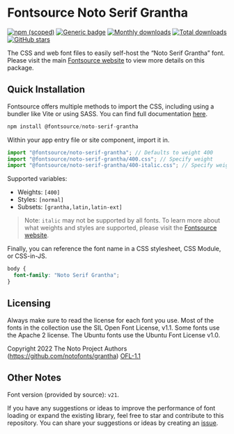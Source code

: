 # Fontsource Noto Serif Grantha

[![npm (scoped)](https://img.shields.io/npm/v/@fontsource/noto-serif-grantha?color=brightgreen)](https://www.npmjs.com/package/@fontsource/noto-serif-grantha) [![Generic badge](https://img.shields.io/badge/fontsource-passing-brightgreen)](https://github.com/fontsource/fontsource) [![Monthly downloads](https://badgen.net/npm/dm/@fontsource/noto-serif-grantha)](https://github.com/fontsource/fontsource) [![Total downloads](https://badgen.net/npm/dt/@fontsource/noto-serif-grantha)](https://github.com/fontsource/fontsource) [![GitHub stars](https://img.shields.io/github/stars/fontsource/fontsource.svg?style=social&label=Star)](https://github.com/fontsource/fontsource/stargazers)

The CSS and web font files to easily self-host the “Noto Serif Grantha” font. Please visit the main [Fontsource website](https://fontsource.org/fonts/noto-serif-grantha) to view more details on this package.

## Quick Installation

Fontsource offers multiple methods to import the CSS, including using a bundler like Vite or using SASS. You can find full documentation [here](https://fontsource.org/docs/getting-started/introduction).

```javascript
npm install @fontsource/noto-serif-grantha
```

Within your app entry file or site component, import it in.

```javascript
import "@fontsource/noto-serif-grantha"; // Defaults to weight 400
import "@fontsource/noto-serif-grantha/400.css"; // Specify weight
import "@fontsource/noto-serif-grantha/400-italic.css"; // Specify weight and style
```

Supported variables:
- Weights: `[400]`
- Styles: `[normal]`
- Subsets: `[grantha,latin,latin-ext]`

> Note: `italic` may not be supported by all fonts. To learn more about what weights and styles are supported, please visit the [Fontsource website](https://fontsource.org/fonts/noto-serif-grantha).

Finally, you can reference the font name in a CSS stylesheet, CSS Module, or CSS-in-JS.

```css
body {
  font-family: "Noto Serif Grantha";
}
```

## Licensing
Always make sure to read the license for each font you use. Most of the fonts in the collection use the SIL Open Font License, v1.1. Some fonts use the Apache 2 license. The Ubuntu fonts use the Ubuntu Font License v1.0.

Copyright 2022 The Noto Project Authors (https://github.com/notofonts/grantha)
[OFL-1.1](http://scripts.sil.org/OFL)

## Other Notes
Font version (provided by source): `v21`.

If you have any suggestions or ideas to improve the performance of font loading or expand the existing library, feel free to star and contribute to this repository. You can share your suggestions or ideas by creating an [issue](https://github.com/fontsource/fontsource/issues).